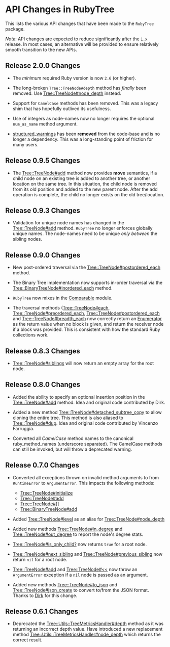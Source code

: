 # API Changes in RubyTree

This lists the various API changes that have been made to the `RubyTree`
package.

_Note_: API changes are expected to reduce significantly after the `1.x`
release. In most cases, an alternative will be provided to ensure relatively
smooth transition to the new APIs.

## Release 2.0.0 Changes

* The _minimum_ required Ruby version is now `2.6` (or higher).

* The long-broken `Tree::TreeNode#depth` method has _finally_ been removed. Use
  [Tree::TreeNode#node_depth][node_depth] instead.

* Support for `CamelCase` methods has been removed. This was a legacy shim
  that has hopefully outlived its usefulness.

* Use of integers as node-names now no longer requires the optional
  `num_as_name` method argument.

* [structured_warnings][] has been **removed** from the code-base and is no
  longer a dependency. This was a long-standing point of friction for many
  users.

## Release 0.9.5 Changes

* The [Tree::TreeNode#add][add] method now provides **move** semantics, if a
  child node on an existing tree is added to another tree, or another location
  on the same tree. In this situation, the child node is removed from its old
  position and added to the new parent node. After the add operation is
  complete, the child no longer exists on the old tree/location.

## Release 0.9.3 Changes

* Validation for unique node names has changed in the [Tree::TreeNode#add][add]
  method. `RubyTree` no longer enforces globally unique names. The node-names
  need to be unique _only between_ the sibling nodes.

## Release 0.9.0 Changes

* New post-ordered traversal via the
  [Tree::TreeNode#postordered_each][postordered_each] method.

* The Binary Tree implementation now supports in-order traversal via the
  [Tree::BinaryTreeNode#inordered_each][inordered_each] method.

* `RubyTree` now mixes in the
  [Comparable](http://ruby-doc.org/core-1.8.7/Comparable.html) module.

* The traversal methods ([Tree::TreeNode#each][each],
  [Tree::TreeNode#preordered_each][preordered_each],
  [Tree::TreeNode#postordered_each][postordered_each] and
  [Tree::TreeNode#breadth_each][breadth_each] now correctly return an
  [Enumerator](rdoc-ref:http://ruby-doc.org/core-1.8.7/Enumerable.html) as the
  return value when no block is given, and return the receiver node if a block
  was provided. This is consistent with how the standard Ruby collections work.

## Release 0.8.3 Changes

* [Tree::TreeNode#siblings][siblings] will now return an empty array for the
  root node.

## Release 0.8.0 Changes

* Added the ability to specify an optional insertion position in the
  [Tree::TreeNode#add][add] method. Idea and original code contributed by Dirk.

* Added a new method
  [Tree::TreeNode#detached_subtree_copy][detached_subtree_copy] to allow cloning
  the entire tree. This method is also aliased to
  [Tree::TreeNode#dup][dup]. Idea and original code contributed by Vincenzo
  Farruggia.

* Converted all _CamelCase_ method names to the canonical ruby_method_names
  (underscore separated). The CamelCase methods can still be invoked, but
  will throw a deprecated warning.

## Release 0.7.0 Changes

* Converted all exceptions thrown on invalid method arguments to from
  `RuntimeError` to `ArgumentError`. This impacts the following methods:

    * [Tree::TreeNode#initialize][initialize]
    * [Tree::TreeNode#add][add]
    * [Tree::TreeNode#[]][access]
    * [Tree::BinaryTreeNode#add][btree_add]


* Added [Tree::TreeNode#level][level] as an alias for
  [Tree::TreeNode#node_depth][node_depth]

* Added new methods [Tree::TreeNode#in_degree][in_degree] and
  [Tree::TreeNode#out_degree][out_degree] to report the node's degree stats.

* [Tree::TreeNode#is_only_child?][is_only_child] now returns `true` for a root
  node.

* [Tree::TreeNode#next_sibling][next_sibling] and
  [Tree::TreeNode#previous_sibling][previous_sibling] now return `nil` for a
  root node.

* [Tree::TreeNode#add][add] and [Tree::TreeNode#<<][append] now throw an
  `ArgumentError` exception if a `nil` node is passed as an argument.

* Added new methods
    [Tree::TreeNode#to_json][to_json] and
    [Tree::TreeNode#json_create][json_create]
    to convert to/from the JSON format. Thanks to
    [Dirk](http://github.com/railsbros-dirk) for this change.

## Release 0.6.1 Changes

* Deprecated the [Tree::Utils::TreeMetricsHandler#depth][depth] method as it was
  returning an incorrect depth value. Have introduced a new replacement method
  [Tree::Utils::TreeMetricsHandler#node_depth][node_depth] which returns the
  correct result.


[structured_warnings]: https://github.com/schmidt/structured_warnings

[access]: rdoc-ref:Tree::TreeNode#[]
[add]: rdoc-ref:Tree::TreeNode#add
[append]: rdoc-ref:Tree::TreeNode#<<
[breadth_each]: rdoc-ref:Tree::TreeNode#breadth_each
[btree_add]: rdoc-ref:Tree::BinaryTreeNode#add
[depth]: rdoc-ref:Tree::Utils::TreeMetricsHandler#depth
[detached_subtree_copy]: rdoc-ref:Tree::TreeNode#detached_subtree_copy
[dup]: rdoc-ref:Tree::TreeNode#dup
[each]: rdoc-ref:Tree::TreeNode#each
[in_degree]: rdoc-ref:Tree::Utils::TreeMetricsHandler#in_degree
[initialize]: rdoc-ref:Tree::TreeNode#initialize
[inordered_each]: rdoc-ref:Tree::BinaryTreeNode#inordered_each
[is_only_child]: rdoc-ref:Tree::TreeNode#is_only_child?
[json_create]: rdoc-ref:Tree::Utils::JSONConverter::ClassMethods#json_create
[level]: rdoc-ref:Tree::Utils::TreeMetricsHandler#level
[next_sibling]: rdoc-ref:Tree::TreeNode#next_sibling
[node_depth]: rdoc-ref:Tree::Utils::TreeMetricsHandler#node_depth
[out_degree]: rdoc-ref:Tree::Utils::TreeMetricsHandler#out_degree
[postordered_each]: rdoc-ref:Tree::TreeNode#postordered_each
[preordered_each]: rdoc-ref:Tree::TreeNode#preordered_each
[previous_sibling]: rdoc-ref:Tree::TreeNode#previous_sibling
[siblings]: rdoc-ref:Tree::TreeNode#siblings
[to_json]: rdoc-ref:Tree::Utils::JSONConverter#to_json
